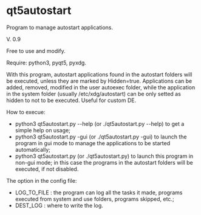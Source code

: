# qt5autostart
Program to manage autostart applications.

V. 0.9

Free to use and modify.

Require: python3, pyqt5, pyxdg.

With this program, autostart applications found in the autostart folders will be executed, unless they are marked by Hidden=true. Applications can be added, removed, modified in the user autoexec folder, while the application in the system folder (usually /etc/xdg/autostart) can be only setted as hidden to not to be executed. Useful for custom DE.

How to execue:
- python3 qt5autostart.py --help (or ./qt5autostart.py --help) to get a simple help on usage;
- python3 qt5autostart.py -gui (or ./qt5autostart.py -gui) to launch the program in gui mode to manage the applications to be started automatically;
- python3 qt5autostart.py (or ./qt5autostart.py) to launch this program in non-gui mode; in this case the programs in the autostart folders will be executed, if not disabled.

The option in the config file:
- LOG_TO_FILE : the program can log all the tasks it made, programs executed from system and use folders, programs skipped, etc.;
- DEST_LOG : where to write the log.
